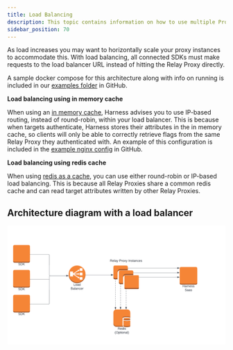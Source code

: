 ```yaml
---
title: Load Balancing
description: This topic contains information on how to use multiple Proxy's with a loadbalancer
sidebar_position: 70
---
```


As load increases you may want to horizontally scale your proxy instances to accommodate this. With load balancing, all connected SDKs must make requests to the load balancer URL instead of hitting the Relay Proxy directly. 

A sample docker compose for this architecture along with info on running is included in our [examples folder](https://github.com/harness/ff-proxy/tree/main/examples/load_balancing) in GitHub.

**Load balancing using in memory cache**

When using an [in memory cache](/docs/feature-flags/relay-proxy/cache_options#in-memory-cache), Harness advises you to use IP-based routing, instead of round-robin, within your load balancer. This is because when targets authenticate, Harness stores their attributes in the in memory cache, so clients will only be able to correctly retrieve flags from the same Relay Proxy they authenticated with. An example of this configuration is included in the [example nginx config](https://github.com/harness/ff-proxy/blob/main/examples/load_balancing/config/default.conf) in GitHub.

**Load balancing using redis cache**

When using [redis as a cache](/docs/feature-flags/relay-proxy/cache_options#redis-cache), you can use either round-robin or IP-based load balancing. This is because all Relay Proxies share a common redis cache and can read target attributes written by other Relay Proxies.

## Architecture diagram with a load balancer

![Load Balance](./images/load_balance.png "Load Balance")
